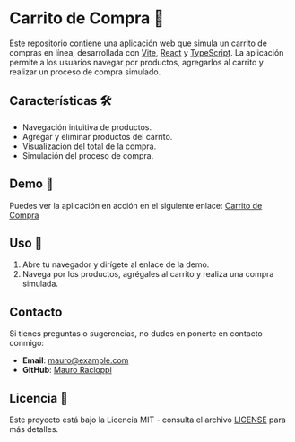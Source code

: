 # Carrito de Compra 🛒

Este repositorio contiene una aplicación web que simula un carrito de compras en línea, desarrollada con [Vite](https://vitejs.dev/), [React](https://reactjs.org/) y [TypeScript](https://www.typescriptlang.org/). La aplicación permite a los usuarios navegar por productos, agregarlos al carrito y realizar un proceso de compra simulado.

## Características 🛠️

- Navegación intuitiva de productos.
- Agregar y eliminar productos del carrito.
- Visualización del total de la compra.
- Simulación del proceso de compra.

## Demo 🎥

Puedes ver la aplicación en acción en el siguiente enlace: [Carrito de Compra](https://carritodelacompra.vercel.app)

## Uso 📲

1. Abre tu navegador y dirígete al enlace de la demo.
2. Navega por los productos, agrégales al carrito y realiza una compra simulada.

## Contacto

Si tienes preguntas o sugerencias, no dudes en ponerte en contacto conmigo:

- **Email**: mauro@example.com
- **GitHub**: [Mauro Racioppi](https://github.com/Maurocrip)

## Licencia 📄

Este proyecto está bajo la Licencia MIT - consulta el archivo [LICENSE](LICENSE) para más detalles.
